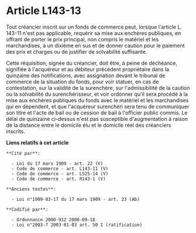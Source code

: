 # Article L143-13

Tout créancier inscrit sur un fonds de commerce peut, lorsque l'article L. 143-11 n'est pas applicable, requérir sa mise aux
enchères publiques, en offrant de porter le prix principal, non compris le matériel et les marchandises, à un dixième en sus
et de donner caution pour le paiement des prix et charges ou de justifier de solvabilité suffisante. 

Cette réquisition, signée du créancier, doit être, à peine de déchéance, signifiée à l'acquéreur et au débiteur précédent
propriétaire dans la quinzaine des notifications, avec assignation devant le tribunal de commerce de la situation du fonds,
pour voir statuer, en cas de contestation, sur la validité de la surenchère, sur l'admissibilité de la caution ou la
solvabilité du surenchérisseur, et voir ordonner qu'il sera procédé à la mise aux enchères publiques du fonds avec le
matériel et les marchandises qui en dépendent, et que l'acquéreur surenchéri sera tenu de communiquer son titre et l'acte de
bail ou de cession de bail à l'officier public commis. Le délai de quinzaine ci-dessus n'est pas susceptible d'augmentation à
raison de la distance entre le domicile élu et le domicile réel des créanciers inscrits.

**Liens relatifs à cet article**

	**Cité par**:

	  - Loi du 17 mars 1909 - art. 22 (V)
	  - Code de commerce - art. L143-11 (V)
	  - Code de commerce - art. L525-14 (V)
	  - Code de commerce - art. R143-1 (V)

	**Anciens textes**:

	  - Loi n°1909-03-17 du 17 mars 1909 - art. 23 (Ab)

	**Codifié par**:

	  - Ordonnance 2000-912 2000-09-18
	  - Loi n°2003-7 2003-01-03 art. 50 I (ratification)
